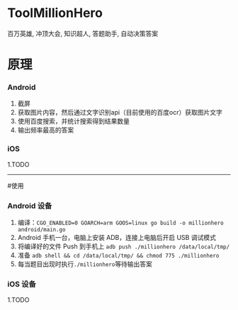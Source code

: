 # ToolMillionHero
百万英雄, 冲顶大会, 知识超人, 答题助手, 自动决策答案


# 原理
### Android
1. 截屏
2. 获取图片内容，然后通过文字识别api（目前使用的百度ocr）获取图片文字
3. 使用百度搜索，并统计搜索得到结果数量
4. 输出频率最高的答案

### iOS
1.TODO

---

#使用
### Android 设备
1. 编译：`CGO_ENABLED=0 GOARCH=arm GOOS=linux go build -o millionhero android/main.go`
2. Android 手机一台，电脑上安装 ADB，连接上电脑后开启 USB 调试模式
3. 将编译好的文件 Push 到手机上 `adb push ./millionhero /data/local/tmp/`
4. 准备 `adb shell && cd /data/local/tmp/ && chmod 775 ./millionhero`
5. 每当题目出现时执行`./millionhero`等待输出答案


### iOS 设备
1.TODO